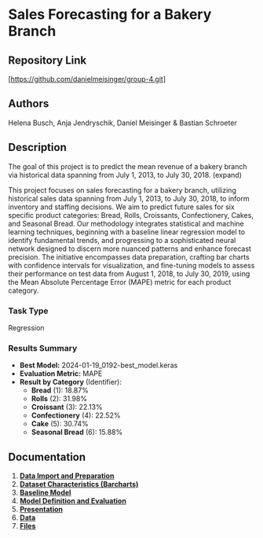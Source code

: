 # Sales Forecasting for a Bakery Branch

## Repository Link

[https://github.com/danielmeisinger/group-4.git]

## Authors

Helena Busch, Anja Jendryschik, Daniel Meisinger & Bastian Schroeter 

## Description

The goal of this project is to predict the mean revenue of a bakery branch via historical data spanning from July 1, 2013, to July 30, 2018. (expand)


This project focuses on sales forecasting for a bakery branch, utilizing historical sales data spanning from July 1, 2013, to July 30, 2018, to inform inventory and staffing decisions. We aim to predict future sales for six specific product categories: Bread, Rolls, Croissants, Confectionery, Cakes, and Seasonal Bread. Our methodology integrates statistical and machine learning techniques, beginning with a baseline linear regression model to identify fundamental trends, and progressing to a sophisticated neural network designed to discern more nuanced patterns and enhance forecast precision. The initiative encompasses data preparation, crafting bar charts with confidence intervals for visualization, and fine-tuning models to assess their performance on test data from August 1, 2018, to July 30, 2019, using the Mean Absolute Percentage Error (MAPE) metric for each product category.

### Task Type

Regression

### Results Summary

-   **Best Model:** 2024-01-19_0192-best_model.keras
-   **Evaluation Metric:** MAPE
-   **Result by Category** (Identifier):
    -   **Bread** (1): 18.87%
    -   **Rolls** (2): 31.98%
    -   **Croissant** (3): 22.13%
    -   **Confectionery** (4): 22.52%
    -   **Cake** (5): 30.74%
    -   **Seasonal Bread** (6): 15.88%

## Documentation

1.  [**Data Import and Preparation**](0_DataPreparation/)
2.  [**Dataset Characteristics (Barcharts)**](1_DatasetCharacteristics/)
3.  [**Baseline Model**](2_BaselineModel/)
4.  [**Model Definition and Evaluation**](3_Model/)
5.  [**Presentation**](4_Presentation/README.md)
6.  [**Data**](5_Data/README.md)
7.  [**Files**](6_Files/README.md)
